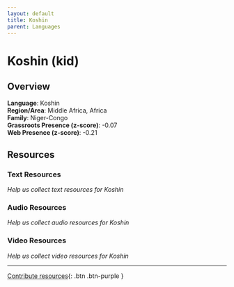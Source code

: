 ```yaml
---
layout: default
title: Koshin
parent: Languages
---
```


# Koshin (kid)

## Overview

**Language**: Koshin  
**Region/Area**: Middle Africa, Africa  
**Family**: Niger-Congo  
**Grassroots Presence (z-score)**: -0.07  
**Web Presence (z-score)**: -0.21  

## Resources

### Text Resources
*Help us collect text resources for Koshin*

### Audio Resources
*Help us collect audio resources for Koshin*

### Video Resources
*Help us collect video resources for Koshin*

---

[Contribute resources](https://forms.office.com/e/1SfLJx3u1r){: .btn .btn-purple }
